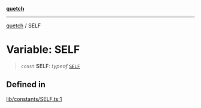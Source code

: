 [**quetch**](../README.md)

***

[quetch](../README.md) / SELF

# Variable: SELF

> `const` **SELF**: *typeof* [`SELF`](SELF.md)

## Defined in

[lib/constants/SELF.ts:1](https://github.com/nevoland/quetch/blob/74684cd5cd1bd7a08980d4ce305ecc4be0c3e8b8/lib/constants/SELF.ts#L1)
